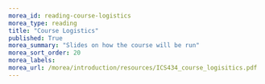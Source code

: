 ```yaml
---
morea_id: reading-course-logistics
morea_type: reading
title: "Course Logistics"
published: True
morea_summary: "Slides on how the course will be run"
morea_sort_order: 20
morea_labels: 
morea_url: /morea/introduction/resources/ICS434_course_logisitics.pdf
---
```

